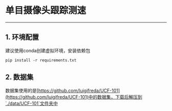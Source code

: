 # 单目摄像头跟踪测速
-------------------------
## 1. 环境配置
建议使用conda创建虚拟环境，安装依赖包
```
pip install -r requirements.txt
```
## 2. 数据集
数据集使用的是[https://github.com/luigifreda/UCF-101](https://github.com/luigifreda/UCF-101)中的数据集，下载后解压到`./data/UCF-101`文件夹中
